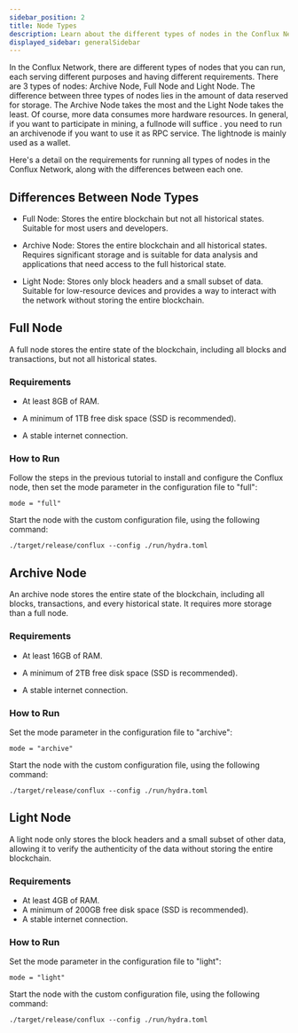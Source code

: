 ```yaml
---
sidebar_position: 2
title: Node Types
description: Learn about the different types of nodes in the Conflux Network.
displayed_sidebar: generalSidebar
---
```


In the Conflux Network, there are different types of nodes that you can run, each serving different purposes and having different requirements. 
There are 3 types of nodes: Archive Node, Full Node and Light Node. The difference between three types of nodes lies in the amount of data reserved for storage. The Archive Node takes the most and the Light Node takes the least. Of course, more data consumes more hardware resources.
In general, if you want to participate in mining, a fullnode will suffice . you need to run an archivenode if you want to use it as RPC service. The lightnode is mainly used as a wallet.

Here's a detail on the requirements for running all types of nodes in the Conflux Network, along with the differences between each one. 



## Differences Between Node Types 

* Full Node: Stores the entire blockchain but not all historical states. Suitable for most users and developers. 

* Archive Node: Stores the entire blockchain and all historical states. Requires significant storage and is suitable for data analysis and applications that need access to the full historical state. 

* Light Node: Stores only block headers and a small subset of data. Suitable for low-resource devices and provides a way to interact with the network without storing the entire blockchain. 

 

## Full Node 

A full node stores the entire state of the blockchain, including all blocks and transactions, but not all historical states. 

### Requirements 

* At least 8GB of RAM. 

* A minimum of 1TB free disk space (SSD is recommended). 

* A stable internet connection. 

### How to Run 

Follow the steps in the previous tutorial to install and configure the Conflux node, then set the mode parameter in the configuration file to "full": 

```
mode = "full" 
```  

Start the node with the custom configuration file, using the following command: 

```
./target/release/conflux --config ./run/hydra.toml 
```
  

## Archive Node 

An archive node stores the entire state of the blockchain, including all blocks, transactions, and every historical state. It requires more storage than a full node. 

### Requirements 

* At least 16GB of RAM. 

* A minimum of 2TB free disk space (SSD is recommended). 

* A stable internet connection. 

### How to Run 

Set the mode parameter in the configuration file to "archive": 

```
mode = "archive" 
```  

Start the node with the custom configuration file, using the following command: 

```
./target/release/conflux --config ./run/hydra.toml 
```
  

## Light Node 

A light node only stores the block headers and a small subset of other data, allowing it to verify the authenticity of the data without storing the entire blockchain. 

### Requirements 

* At least 4GB of RAM. 
* A minimum of 200GB free disk space (SSD is recommended). 
* A stable internet connection. 

### How to Run 

Set the mode parameter in the configuration file to "light": 

```
mode = "light" 
```  

Start the node with the custom configuration file, using the following command: 

```
./target/release/conflux --config ./run/hydra.toml 
```
